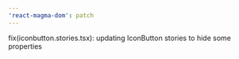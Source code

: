 ```yaml
---
'react-magma-dom': patch
---
```


fix(iconbutton.stories.tsx): updating IconButton stories to hide some properties

